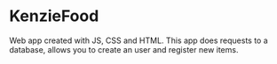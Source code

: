 # KenzieFood

Web app created with JS, CSS and HTML. 
This app does requests to a database, allows you to create an user and register new items.
